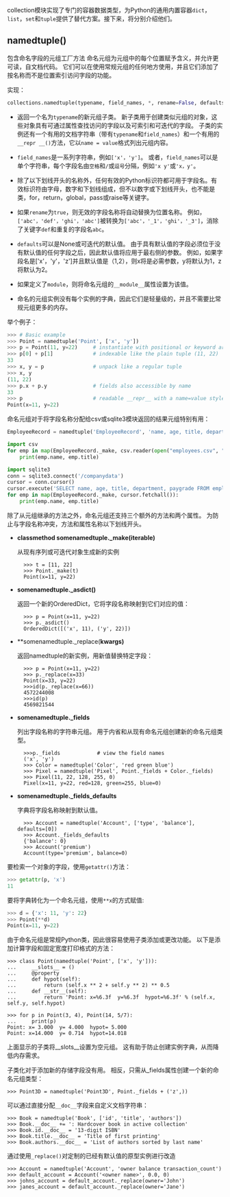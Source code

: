 collection模块实现了专门的容器数据类型，为Python的通用内置容器`dict`，`list`，`set`和`tuple`提供了替代方案。接下来，将分别介绍他们。

## **namedtuple()**
包含命名字段的元组工厂方法
命名元组为元组中的每个位置赋予含义，并允许更可读，自文档代码。 
它们可以在使用常规元组的任何地方使用，并且它们添加了按名称而不是位置索引访问字段的功能。

实现：
```python
collections.namedtuple(typename, field_names, *, rename=False, defaults=None, module=None)
```

- 返回一个名为`typename`的新元组子类。 新子类用于创建类似元组的对象，这些对象具有可通过属性查找访问的字段以及可索引和可迭代的字段。 子类的实例还有一个有用的文档字符串（带有`typename`和`field_names`）和一个有用的`__repr __()`方法，它以`name = value`格式列出元组内容。

- `field_names`是一系列字符串，例如`['x'，'y']`。 或者，`field_names`可以是单个字符串，每个字段名由`空格`和`/`或`逗号`分隔，例如`'x y'`或`'x，y'`。

- 除了以下划线开头的名称外，任何有效的Python标识符都可用于字段名。有效标识符由字母，数字和下划线组成，但不以数字或下划线开头，也不能是类，for，return，global，pass或raise等关键字。

- 如果`rename`为`true`，则无效的字段名称将自动替换为位置名称。 例如，`['abc'，'def'，'ghi'，'abc']`被转换为`['abc'，'_1'，'ghi'，'_3']`，消除了关键字`def`和重复的字段名`abc`。

- `defaults`可以是None或可迭代的默认值。 由于具有默认值的字段必须位于没有默认值的任何字段之后，因此默认值将应用于最右侧的参数。 例如，如果字段名是['x'，'y'，'z']并且默认值是（1,2），则x将是必需参数，y将默认为1，z将默认为2。

- 如果定义了`module`，则将命名元组的`__module__`属性设置为该值。

- 命名的元组实例没有每个实例的字典，因此它们是轻量级的，并且不需要比常规元组更多的内存。

举个例子：
```python
>>> # Basic example
>>> Point = namedtuple('Point', ['x', 'y'])
>>> p = Point(11, y=22)     # instantiate with positional or keyword arguments
>>> p[0] + p[1]             # indexable like the plain tuple (11, 22)
33
>>> x, y = p                # unpack like a regular tuple
>>> x, y
(11, 22)
>>> p.x + p.y               # fields also accessible by name
33
>>> p                       # readable __repr__ with a name=value style
Point(x=11, y=22)
```

命名元组对于将字段名称分配给csv或sqlite3模块返回的结果元组特别有用：
```python
EmployeeRecord = namedtuple('EmployeeRecord', 'name, age, title, department, paygrade')

import csv
for emp in map(EmployeeRecord._make, csv.reader(open("employees.csv", "rb"))):
    print(emp.name, emp.title)

import sqlite3
conn = sqlite3.connect('/companydata')
cursor = conn.cursor()
cursor.execute('SELECT name, age, title, department, paygrade FROM employees')
for emp in map(EmployeeRecord._make, cursor.fetchall()):
    print(emp.name, emp.title)
```

除了从元组继承的方法之外，命名元组还支持三个额外的方法和两个属性。 为防止与字段名称冲突，方法和属性名称以下划线开头。

- **classmethod somenamedtuple._make(iterable)**

	从现有序列或可迭代对象生成新的实例

		>>> t = [11, 22]
		>>> Point._make(t)
		Point(x=11, y=22)

- **somenamedtuple._asdict()**

	返回一个新的OrderedDict，它将字段名称映射到它们对应的值：

		>>> p = Point(x=11, y=22)
		>>> p._asdict()
		OrderedDict([('x', 11), ('y', 22)])

- **somenamedtuple._replace(**kwargs)**
	
	返回namedtuple的新实例，用新值替换特定字段：

		>>> p = Point(x=11, y=22)
		>>> p._replace(x=33)
		Point(x=33, y=22)
		>>>id(p._replace(x=66))
		4572244008
		>>>id(p)
		4569821544

- **somenamedtuple._fields**
	
	列出字段名称的字符串元组。 用于内省和从现有命名元组创建新的命名元组类型。

		>>>p._fields            # view the field names
		('x', 'y')
		>>> Color = namedtuple('Color', 'red green blue')
		>>> Pixel = namedtuple('Pixel', Point._fields + Color._fields)
		>>> Pixel(11, 22, 128, 255, 0)
		Pixel(x=11, y=22, red=128, green=255, blue=0)


- **somenamedtuple._fields_defaults**

	字典将字段名称映射到默认值。

		>>> Account = namedtuple('Account', ['type', 'balance'], defaults=[0])
		>>> Account._fields_defaults
		{'balance': 0}
		>>> Account('premium')
		Account(type='premium', balance=0)

要检索一个对象的字段，使用`getattr()`方法：
```python
>>> getattr(p, 'x')
11
```
要将字典转化为一个命名元组，使用`**x`的方式赋值:
```python
>>> d = {'x': 11, 'y': 22}
>>> Point(**d)
Point(x=11, y=22)
```

由于命名元组是常规Python类，因此很容易使用子类添加或更改功能。 以下是添加计算字段和固定宽度打印格式的方法：
```
>>> class Point(namedtuple('Point', ['x', 'y'])):
...     __slots__ = ()
...     @property
...     def hypot(self):
...         return (self.x ** 2 + self.y ** 2) ** 0.5
...     def __str__(self):
...         return 'Point: x=%6.3f  y=%6.3f  hypot=%6.3f' % (self.x, self.y, self.hypot)

>>> for p in Point(3, 4), Point(14, 5/7):
...     print(p)
Point: x= 3.000  y= 4.000  hypot= 5.000
Point: x=14.000  y= 0.714  hypot=14.018
```
上面显示的子类将__slots__设置为空元组。 这有助于防止创建实例字典，从而降低内存需求。

子类化对于添加新的存储字段没有用。 相反，只需从_fields属性创建一个新的命名元组类型：
```
>>> Point3D = namedtuple('Point3D', Point._fields + ('z',))
```

可以通过直接分配`__doc__`字段来自定义文档字符串：
```
>>> Book = namedtuple('Book', ['id', 'title', 'authors'])
>>> Book.__doc__ += ': Hardcover book in active collection'
>>> Book.id.__doc__ = '13-digit ISBN'
>>> Book.title.__doc__ = 'Title of first printing'
>>> Book.authors.__doc__ = 'List of authors sorted by last name'
```

通过使用`_replace()`对定制的已经有默认值的原型实例进行改造
```
>>> Account = namedtuple('Account', 'owner balance transaction_count')
>>> default_account = Account('<owner name>', 0.0, 0)
>>> johns_account = default_account._replace(owner='John')
>>> janes_account = default_account._replace(owner='Jane')
```

















